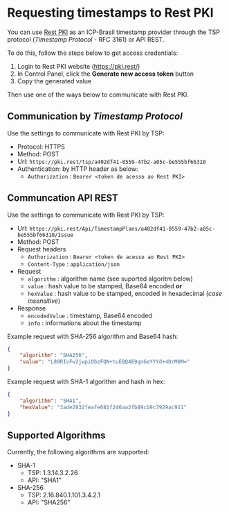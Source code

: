 ﻿# Requesting timestamps to Rest PKI

You can use [Rest PKI](index.md) as an ICP-Brasil timestamp provider through the TSP protocol (*Timestamp Protocol* - RFC 3161) or API REST.

To do this, follow the steps below to get access credentials:

1. Login to Rest PKI website (https://pki.rest/)
1. In Control Panel, click the **Generate new access token** button
1. Copy the generated value

Then use one of the ways below to communicate with Rest PKI.

## Communication by *Timestamp Protocol*

Use the settings to communicate with Rest PKI by TSP:

* Protocol: HTTPS
* Method: POST
* Url: `https://pki.rest/tsp/a402df41-8559-47b2-a05c-be555bf66310`
* Authentication: by HTTP header as below:
    * `Authorization` : `Bearer <token de acesso ao Rest PKI>`

## Communcation API REST

Use the settings to communicate with Rest PKI by TSP:

* Url: `https://pki.rest/Api/TimestampPlans/a402df41-8559-47b2-a05c-be555bf66310/Issue`
* Method: POST
* Request headers
  * `Authorization` : `Bearer <token de acesso ao Rest PKI>`
  * `Content-Type` : `application/json`
* Request
  * `algorithm` : algorithm name (see suported algoritm below)
  * `value` : hash value to be stamped, Base64 encoded **or**
  * `hexValue` : hash value to be stamped, encoded in hexadecimal (*case insensitive*)
* Response
  * `encodedValue` : timestamp, Base64 encoded
  * `info` : informations about the timestamp

Example request with SHA-256 algorithm and Base64 hash:

```json
{
	"algorithm": "SHA256",
	"value": "L80RIvFw2jwpiObzFQN+tuEQQ4E9qnGeYYYd+4DrM8M="
}
```

Example request with SHA-1 algorithm and hash in hex:

```json
{
	"algorithm": "SHA1",
	"hexValue": "3ade2832feafe081f246aa2fb89cb9c7929ac911"
}
```

## Supported Algorithms

Currently, the following algorithms are supported:

* SHA-1
  * TSP: 1.3.14.3.2.26
  * API: "SHA1"
* SHA-256
  * TSP: 2.16.840.1.101.3.4.2.1
  * API: "SHA256"
